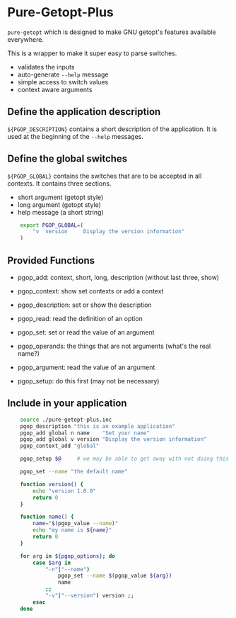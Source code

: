 # Pure-Getopt-Plus

`pure-getopt` which is designed to make GNU getopt's features available everywhere.

This is a wrapper to make it super easy to parse switches.

- validates the inputs
- auto-generate `--help` message
- simple access to switch values
- context aware arguments

## Define the application description

`${PGOP_DESCRIPTION}` contains a short description of the application. It is used at the beginning of the `--help` messages.


## Define the global switches

`${PGOP_GLOBAL}` contains the switches that are to be accepted in all contexts. It contains three sections.

- short argument (getopt style)
- long argument (getopt style)
- help message (a short string)

``` bash
    export PGOP_GLOBAL=(
        "v  version     Display the version information"
    )
```

## Provided Functions

- pgop_add:             context, short, long, description (without last three, show)
- pgop_context:         show set contexts or add a context
- pgop_description:     set or show the description
- pgop_read:            read the definition of an option
- pgop_set:             set or read the value of an argument
- pgop_operands:        the things that are not arguments (what's the real name?)
- pgop_argument:        read the value of an argument

- pgop_setup:           do this first (may not be necessary)

## Include in your application

``` bash
    source ./pure-getopt-plus.inc
    pgop_description "this is an example application"
    pgop_add global n name    "Set your name"
    pgop_add global v version "Display the version information"
    pgop_context_add "global"

    pgop_setup $@     # we may be able to get away with not doing this

    pgop_set --name "the default name"

    function version() {
        echo "version 1.0.0"
        return 0
    }

    function name() {
        name="$(pgop_value --name)"
        echo "my name is ${name}"
        return 0
    }

    for arg in ${pgop_options}; do
        case $arg in
            "-n"|"--name")
                pgop_set --name $(pgop_value ${arg})
                name
            ;;
            "-v"|"--version") version ;;
        esac
    done
```
